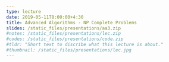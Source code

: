 ```yaml
---
type: lecture
date: 2019-05-11T8:00:00+4:30
title: Advanced Algorithms - NP Complete Problems
slides: /static_files/presentations/aa3.zip
#notes: /static_files/presentations/lec.zip
#codes: /static_files/presentations/code.zip
#tldr: "Short text to discribe what this lecture is about."
#thumbnail: /static_files/presentations/lec.jpg
---
```

